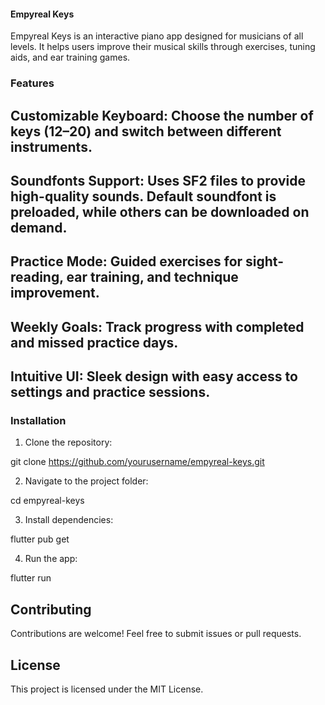 #### Empyreal Keys

Empyreal Keys is an interactive piano app designed for musicians of all levels. It helps users improve their musical skills through exercises, tuning aids, and ear training games.

### Features

## Customizable Keyboard: Choose the number of keys (12–20) and switch between different instruments.

## Soundfonts Support: Uses SF2 files to provide high-quality sounds. Default soundfont is preloaded, while others can be downloaded on demand.

## Practice Mode: Guided exercises for sight-reading, ear training, and technique improvement.

## Weekly Goals: Track progress with completed and missed practice days.

## Intuitive UI: Sleek design with easy access to settings and practice sessions.


### Installation

1. Clone the repository:

git clone https://github.com/yourusername/empyreal-keys.git


2. Navigate to the project folder:

cd empyreal-keys


3. Install dependencies:

flutter pub get


4. Run the app:

flutter run



## Contributing

Contributions are welcome! Feel free to submit issues or pull requests.

## License

This project is licensed under the MIT License.